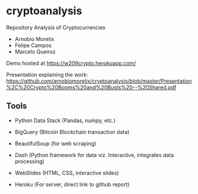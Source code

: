 # cryptoanalysis
Repository Analysis of Cryptocurrencies

- Arnobio Morelix
- Felipe Campos
- Marcelo Queiroz

Demo hosted at https://w209crypto.herokuapp.com/

Presentation explaining the work: https://github.com/arnobiomorelix/cryptoanalysis/blob/master/Presentation%2C%20Crypto%20Booms%20and%20Busts%20--%20Shared.pdf

## Tools
- Python Data Stack (Pandas, numpy, etc.)

- BigQuery (Bitcoin Blockchain transaction data)

- BeautifulSoup (for web scraping)

- Dash (Python framework for data viz. Interactive, integrates data processing)

- WebSlides (HTML, CSS, interactive slides)

- Heroku (For server, direct link to github report)

